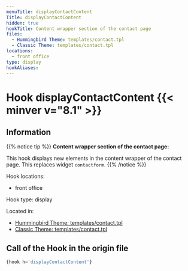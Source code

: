 ```yaml
---
menuTitle: displayContactContent
Title: displayContactContent
hidden: true
hookTitle: Content wrapper section of the contact page
files:
  - Hummingbird Theme: templates/contact.tpl
  - Classic Theme: templates/contact.tpl
locations:
  - front office
type: display
hookAliases:
---
```


# Hook displayContactContent {{< minver v="8.1" >}}

## Information

{{% notice tip %}}
**Content wrapper section of the contact page:** 

This hook displays new elements in the content wrapper of the contact page.
This replaces widget `contactform`.
{{% /notice %}}

Hook locations: 
  - front office

Hook type: display

Located in: 
  - [Hummingbird Theme: templates/contact.tpl](https://github.com/PrestaShop/hummingbird/blob/develop/templates/contact.tpl)
  - [Classic Theme: templates/contact.tpl](https://github.com/PrestaShop/classic-theme/blob/develop/templates/contact.tpl)

## Call of the Hook in the origin file

```php
{hook h='displayContactContent'}
```